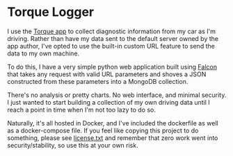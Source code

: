 # Torque Logger

I use the [Torque app](https://play.google.com/store/apps/details?id=org.prowl.torque&hl=en_US) to collect diagnostic information from my car as I'm driving.
Rather than have my data sent to the default server owned by the app author, I've opted to use the built-in custom URL feature to send the data to my own machine.

To do this, I have a very simple python web application built using [Falcon](https://github.com/falconry/falcon) that takes any request with valid URL parameters and shoves a JSON constructed from these parameters into a MongoDB collection.

There's no analysis or pretty charts.  No web interface, and minimal security.  I just wanted to start building a collection of my own driving data until I reach a point in time when I'm not too lazy to do so.

Naturally, it's all hosted in Docker, and I've included the dockerfile as well as a docker-compose file.
If you feel like copying this project to do something, please see [license.txt](license.txt) and remember that zero work went into security/stability, so use this at your own risk.
